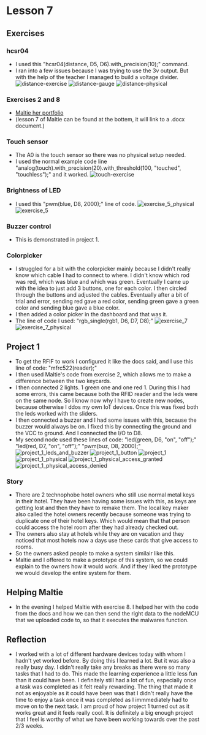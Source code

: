 # Lesson 7

## Exercises

### hcsr04

* I used this "hcsr04(distance, D5, D6).with_precision(10);" command.
* I ran into a few issues because I was trying to use the 3v output. But with the help of the teacher I managed to build a voltage divider.
![distance-exercise](https://github.com/Tom284/portfolio-minor-iot/blob/main/Lesson%207/distance-exercise.PNG)
![distance-gauge](https://github.com/Tom284/portfolio-minor-iot/blob/main/Lesson%207/distance-gauge.PNG)
![distance-physical](https://github.com/Tom284/portfolio-minor-iot/blob/main/Lesson%207/distance-physical.jpg)

### Exercises 2 and 8

* [Maltie her portfolio](https://github.com/maltie01/globalminor_IoT_Maltie/wiki/Lessons)
*  (lesson 7 of Maltie can be found at the bottem, it will link to a .docx document.)

### Touch sensor

* The A0 is the touch sensor so there was no physical setup needed.
* I used the normal example code line "analog(touch).with_precision(20).with_threshold(100, "touched", "touchless");" and it worked.
![touch-exercise](https://github.com/Tom284/portfolio-minor-iot/blob/main/Lesson%207/touch-exercise.PNG)

### Brightness of LED

* I used this "pwm(blue, D8, 2000);" line of code.
![exercise_5_physical](https://github.com/Tom284/portfolio-minor-iot/blob/main/Lesson%207/exercise_5_physical.jpg)
![exercise_5](https://github.com/Tom284/portfolio-minor-iot/blob/main/Lesson%207/exercise_5.PNG)

### Buzzer control

* This is demonstrated in project 1.

### Colorpicker

* I struggled for a bit with the colorpicker mainly because I didn't really know which cable I had to connect to where. I didn't know which rod was red, which was blue and which was green. Eventually I came up with the idea to just add 3 buttons, one for each color. I then circled through the buttons and adjusted the cables. Eventually after a bit of trial and error, sending red gave a red color, sending green gave a green color and sending blue gave a blue color.
* I then added a color picker in the dashboard and that was it.
* The line of code I used: "rgb_single(rgb1, D6, D7, D8);"
![exercise_7](https://github.com/Tom284/portfolio-minor-iot/blob/main/Lesson%207/exercise_7.PNG)
![exercise_7_physical](https://github.com/Tom284/portfolio-minor-iot/blob/main/Lesson%207/exercise_7_physical.jpg)


## Project 1

* To get the RFIF to work I configured it like the docs said, and I use this line of code: "mfrc522(reader);"
* I then used Maltie's code from exercise 2, which allows me to make a difference between the two keycards. 
* I then connected 2 lights. 1 green one and one red 1. During this I had some errors, this came because both the RFID reader and the leds were on the same node. So I know now why I have to create new nodes, because otherwise I ddos my own IoT devices. Once this was fixed both the leds worked with the sliders.
* I then connected a buzzer and I had some issues with this, because the buzzer would always be on. I fixed this by connecting the ground and the VCC to ground. And I connected the I/O to D8.
* My second node used these lines of code: 
"led(green, D6, "on", "off");"
"led(red, D7, "on", "off");"
"pwm(buz, D8, 2000);"
![project_1_leds_and_buzzer](https://github.com/Tom284/portfolio-minor-iot/blob/main/Lesson%207/project_1_leds_and_buzzer.PNG)
![project_1_button](https://github.com/Tom284/portfolio-minor-iot/blob/main/Lesson%207/project_1_button.PNG)
![project_1](https://github.com/Tom284/portfolio-minor-iot/blob/main/Lesson%207/project_1.PNG)
![project_1_physical](https://github.com/Tom284/portfolio-minor-iot/blob/main/Lesson%207/project_1_physical.jpg)
![project_1_physical_access_granted](https://github.com/Tom284/portfolio-minor-iot/blob/main/Lesson%207/project_1_physical_access_granted.jpg)
![project_1_physical_access_denied](https://github.com/Tom284/portfolio-minor-iot/blob/main/Lesson%207/project_1_physical_access_denied.jpg)

### Story

* There are 2 technophobe hotel owners who still use normal metal keys in their hotel. They have been having some issues with this, as keys are getting lost and then they have to remake them. The local key maker also called the hotel owners recently because someone was trying to duplicate one of their hotel keys. Which would mean that that person could access the hotel room after they had already checked out. 
* The owners also stay at hotels while they are on vacation and they noticed that most hotels now a days use these cards that give access to rooms. 
* So the owners asked people to make a system similair like this.
* Maltie and I offered to make a prototype of this system, so we could explain to the owners how it would work. And if they liked the prototype we would develop the entire system for them.



## Helping Maltie

* In the evening I helped Maltie with exercise 8. I helped her with the code from the docs and how we can then send the right data to the nodeMCU that we uploaded code to, so that it executes the malwares function.


## Reflection

* I worked with a lot of different hardware devices today with whom I hadn't yet worked before. By doing this I learned a lot. But it was also a really busy day. I didn't really take any breaks as there were so many tasks that I had to do. This made the learning experience a little less fun than it could have been. I definitely still had a lot of fun, especially once a task was completed as it felt really rewarding. The thing that made it not as enjoyable as it could have been was that I didn't really have the time to enjoy a task once it was completed as I immmediately had to move on to the next task. I am proud of how project 1 turned out as it works great and it feels really cool. It is definitely a big enough project that I feel is worthy of what we have been working towards over the past 2/3 weeks. 
